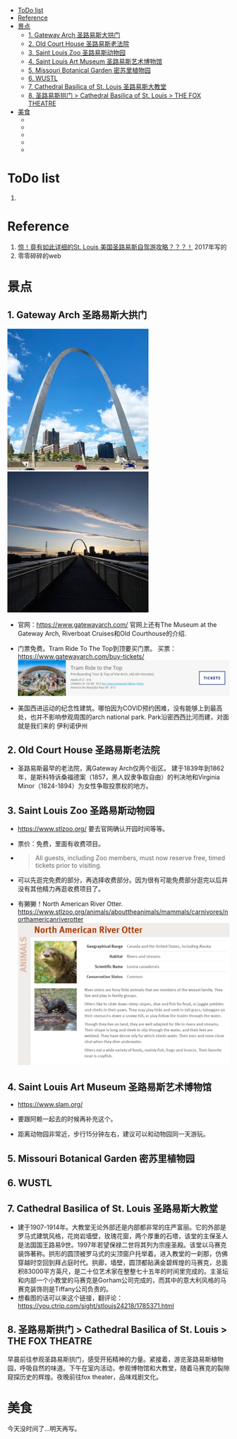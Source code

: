 - [ToDo list](#todo-list)
- [Reference](#reference)
- [景点](#景点)
  - [1. Gateway Arch 圣路易斯大拱门](#1-gateway-arch-圣路易斯大拱门)
  - [2. Old Court House 圣路易斯老法院](#2-old-court-house-圣路易斯老法院)
  - [3. Saint Louis Zoo 圣路易斯动物园](#3-saint-louis-zoo-圣路易斯动物园)
  - [4. Saint Louis Art Museum 圣路易斯艺术博物馆](#4-saint-louis-art-museum-圣路易斯艺术博物馆)
  - [5. Missouri Botanical Garden 密苏里植物园](#5-missouri-botanical-garden-密苏里植物园)
  - [6. WUSTL](#6-wustl)
  - [7. Cathedral Basilica of St. Louis 圣路易斯大教堂](#7-cathedral-basilica-of-st-louis-圣路易斯大教堂)
  - [8. 圣路易斯拱门 > Cathedral Basilica of St. Louis > THE FOX THEATRE](#8-圣路易斯拱门--cathedral-basilica-of-st-louis--the-fox-theatre)
- [美食](#美食)
  - [](#)
  - [](#-1)
  - [](#-2)
  - [](#-3)
  - [](#-4)



# ToDo list
1. 


# Reference
1. [惊！竟有如此详细的St. Louis 美国圣路易斯自驾游攻略？？？！](https://www.mafengwo.cn/i/7022783.html)
   2017年写的
2. 零零碎碎的web


# 景点
## 1. Gateway Arch 圣路易斯大拱门
   ![](./img/gateway_arch_0.jpg)
   ![](./img/gateway_arch_1.jpg)
   - 官网：https://www.gatewayarch.com/
      官网上还有The Museum at the Gateway Arch, Riverboat Cruises和Old Courthouse的介绍.

   - 门票免费。Tram Ride To The Top到顶要买门票。
      买票：https://www.gatewayarch.com/buy-tickets/
      ![](./img/gateway_arch_tickets.png)

   - 美国西进运动的纪念性建筑。哪怕因为COVID预约困难，没有能够上到最高处，也并不影响参观周围的arch national park. Park沿密西西比河而建，对面就是我们来的 伊利诺伊州 

## 2. Old Court House 圣路易斯老法院
   - 圣路易斯最早的老法院，离Gateway Arch仅两个街区。
      建于1839年到1862年，是斯科特诉桑福德案（1857，黑人奴隶争取自由）的判决地和Virginia Minor（1824-1894）为女性争取投票权的地方。
   
## 3. Saint Louis Zoo 圣路易斯动物园
   - https://www.stlzoo.org/
      要去官网确认开园时间等等。

   - 票价：免费，里面有收费项目。

   - > All guests, including Zoo members, must now reserve free, timed tickets prior to visiting.

   - 可以先逛完免费的部分，再选择收费部分。因为很有可能免费部分逛完以后并没有其他精力再逛收费项目了。

   - 有獭獭！North American River Otter. https://www.stlzoo.org/animals/abouttheanimals/mammals/carnivores/northamericanriverotter
      ![](./img/zoo_otter.png)

## 4. Saint Louis Art Museum 圣路易斯艺术博物馆
   - https://www.slam.org/

   - 要跟阿赖一起去的时候再补充这个。
  
   - 距离动物园非常近，步行15分钟左右，建议可以和动物园同一天游玩。

## 5. Missouri Botanical Garden 密苏里植物园
   

## 6. WUSTL


## 7. Cathedral Basilica of St. Louis 圣路易斯大教堂
   - 建于1907-1914年。大教堂无论外部还是内部都非常的庄严富丽。它的外部是罗马式建筑风格，花岗岩墙壁，玫瑰花窗，两个厚重的石塔，该堂的主保圣人是法国国王路易9世。1997年若望保禄二世将其列为宗座圣殿。该堂以马赛克装饰著称。拱形的圆顶被罗马式的尖顶窗户托举着。进入教堂的一刹那，仿佛穿越时空回到拜占庭时代。拱廊，墙壁，圆顶都贴满金碧辉煌的马赛克，总面积83000平方英尺，是二十位艺术家在整整七十五年的时间里完成的。主圣坛和内部一个小教堂的马赛克是Gorham公司完成的，而其中的意大利风格的马赛克装饰则是Tiffany公司负责的。
   - 想看图的话可以来这个链接，翻评论：https://you.ctrip.com/sight/stlouis24218/1785371.html


## 8. 圣路易斯拱门 > Cathedral Basilica of St. Louis > THE FOX THEATRE
早晨前往参观圣路易斯拱门，感受开拓精神的力量。紧接着，游览圣路易斯植物园，呼吸自然的味道。下午在室内活动，参观博物馆和大教堂，随着马赛克的裂隙窥探历史的辉煌。夜晚前往fox theater，品味戏剧文化。

# 美食
今天没时间了...明天再写。
## 


## 


## 

## 

## 



